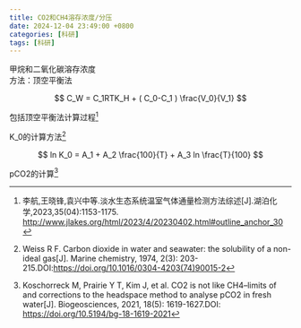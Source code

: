 ```yaml
---
title: CO2和CH4溶存浓度/分压
date: 2024-12-04 23:49:00 +0800
categories: [科研]
tags: [科研]
---
```


甲烷和二氧化碳溶存浓度<br>
方法：顶空平衡法


$$  C_W = C_1RTK_H  + ( C_0-C_1 ) \frac{V_0}{V_1}  $$



包括顶空平衡法计算过程[^footnote]


K_0的计算方法[^fn-nth-2]



$$  ln K_0 = A_1 + A_2 \frac{100}{T} + A_3 ln \frac{T}{100}  $$




pCO2的计算[^fn-nth-3]


[^footnote]:李航,王晓锋,袁兴中等.淡水生态系统温室气体通量检测方法综述[J].湖泊化学,2023,35(04):1153-1175. http://www.jlakes.org/html/2023/4/20230402.html#outline_anchor_30
[^fn-nth-2]:Weiss R F. Carbon dioxide in water and seawater: the solubility of a non-ideal gas[J]. Marine chemistry, 1974, 2(3): 203-215.DOI:https://doi.org/10.1016/0304-4203(74)90015-2
[^fn-nth-3]:Koschorreck M, Prairie Y T, Kim J, et al. CO2 is not like CH4–limits of and corrections to the headspace method to analyse pCO2 in fresh water[J]. Biogeosciences, 2021, 18(5): 1619-1627.DOI: https://doi.org/10.5194/bg-18-1619-2021
